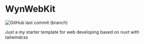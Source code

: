 # WynWebKit

![GitHub last commit (branch)](https://img.shields.io/github/last-commit/wyndace/WynWebKit/wynwebkit-nuxt?style=for-the-badge)

Just a my starter template for web developing based on nuxt with tailwindcss
